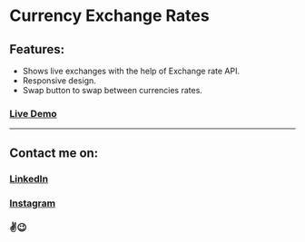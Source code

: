 # Currency Exchange Rates

## Features:
- Shows live exchanges with the help of Exchange rate API.
- Responsive design.
- Swap button to swap between currencies rates.

### [Live Demo](https://codepen.io/karangaba/full/eYJeEep)

---
## Contact me on:
### [LinkedIn](https://www.linkedin.com/in/karan-gaba-40a12b7b/)<br>
### [Instagram](https://Instagram.com/_karangaba_)

### ✌😉
